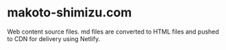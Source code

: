 # makoto-shimizu.com
Web content source files. md files are converted to HTML files and pushed to CDN for delivery using Netlify.
